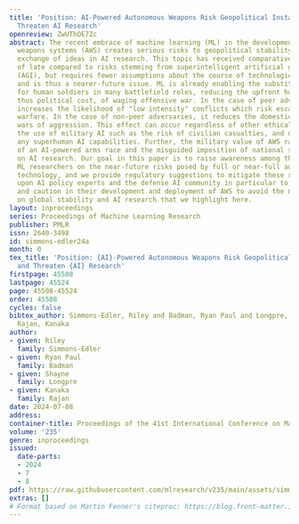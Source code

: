 ```yaml
---
title: 'Position: AI-Powered Autonomous Weapons Risk Geopolitical Instability and
  Threaten AI Research'
openreview: ZwUThOE7Zc
abstract: The recent embrace of machine learning (ML) in the development of autonomous
  weapons systems (AWS) creates serious risks to geopolitical stability and the free
  exchange of ideas in AI research. This topic has received comparatively little attention
  of late compared to risks stemming from superintelligent artificial general intelligence
  (AGI), but requires fewer assumptions about the course of technological development
  and is thus a nearer-future issue. ML is already enabling the substitution of AWS
  for human soldiers in many battlefield roles, reducing the upfront human cost, and
  thus political cost, of waging offensive war. In the case of peer adversaries, this
  increases the likelihood of "low intensity" conflicts which risk escalation to broader
  warfare. In the case of non-peer adversaries, it reduces the domestic blowback to
  wars of aggression. This effect can occur regardless of other ethical issues around
  the use of military AI such as the risk of civilian casualties, and does not require
  any superhuman AI capabilities. Further, the military value of AWS raises the specter
  of an AI-powered arms race and the misguided imposition of national security restrictions
  on AI research. Our goal in this paper is to raise awareness among the public and
  ML researchers on the near-future risks posed by full or near-full autonomy in military
  technology, and we provide regulatory suggestions to mitigate these risks. We call
  upon AI policy experts and the defense AI community in particular to embrace transparency
  and caution in their development and deployment of AWS to avoid the negative effects
  on global stability and AI research that we highlight here.
layout: inproceedings
series: Proceedings of Machine Learning Research
publisher: PMLR
issn: 2640-3498
id: simmons-edler24a
month: 0
tex_title: 'Position: {AI}-Powered Autonomous Weapons Risk Geopolitical Instability
  and Threaten {AI} Research'
firstpage: 45508
lastpage: 45524
page: 45508-45524
order: 45508
cycles: false
bibtex_author: Simmons-Edler, Riley and Badman, Ryan Paul and Longpre, Shayne and
  Rajan, Kanaka
author:
- given: Riley
  family: Simmons-Edler
- given: Ryan Paul
  family: Badman
- given: Shayne
  family: Longpre
- given: Kanaka
  family: Rajan
date: 2024-07-08
address:
container-title: Proceedings of the 41st International Conference on Machine Learning
volume: '235'
genre: inproceedings
issued:
  date-parts:
  - 2024
  - 7
  - 8
pdf: https://raw.githubusercontent.com/mlresearch/v235/main/assets/simmons-edler24a/simmons-edler24a.pdf
extras: []
# Format based on Martin Fenner's citeproc: https://blog.front-matter.io/posts/citeproc-yaml-for-bibliographies/
---
```

